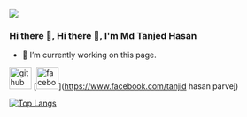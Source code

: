 ![](https://cdn.discordapp.com/attachments/1180875829740318872/1185273401598808174/tanjid_hasan.gif?ex=658f02e0&is=657c8de0&hm=235606eea8d2d4519bcdce0e4e49298b7b8a993a34f617adb866fdae425bed50&)
### Hi there 👋, Hi there 👋, I'm Md Tanjed Hasan


- 🔭 I’m currently working on this page. 


[<img src='https://cdn.jsdelivr.net/npm/simple-icons@3.0.1/icons/github.svg' alt='github' height='40'>](https://github.com/tanjedHasan)  [<img src='https://cdn.jsdelivr.net/npm/simple-icons@3.0.1/icons/facebook.svg' alt='facebook' height='40'>](https://www.facebook.com/tanjid hasan parvej)  

[![Top Langs](https://github-readme-stats.vercel.app/api/top-langs/?username=tanjedHasan)](https://github.com/anuraghazra/github-readme-stats)

